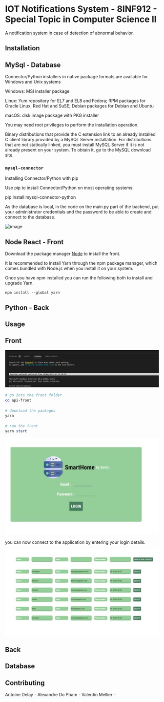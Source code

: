 # IOT Notifications System -  8INF912 - Special Topic in Computer Science II

A notification system in case of detection of abnormal behavior.

## Installation

## MySql - Database

Connector/Python installers in native package formats are available for Windows and Unix systems

Windows: MSI installer package

Linux: Yum repository for EL7 and EL8 and Fedora; RPM packages for Oracle Linux, Red Hat and SuSE; Debian packages for Debian and Ubuntu

macOS: disk image package with PKG installer

You may need root privileges to perform the installation operation.

Binary distributions that provide the C extension link to an already installed C client library provided by a MySQL Server installation. For distributions that are not statically linked, you must install MySQL Server if it is not already present on your system. To obtain it, go to the MySQL download site.

### `mysql-connector`

Installing Connector/Python with pip

Use pip to install Connector/Python on most operating systems:

pip install mysql-connector-python

As the database is local, in the code on the main.py part of the backend, put your administrator credentials and the password to be able to create and connect to the database.

![image](https://user-images.githubusercontent.com/78219632/163748169-19349a02-5ec9-470c-975e-54e02b55d277.png)

## Node React - Front

Download the package manager [Node](https://nodejs.org/en/download/) to install the front.

It is recommended to install Yarn through the npm package manager, which comes bundled with Node.js when you install it on your system.

Once you have npm installed you can run the following both to install and upgrade Yarn.

``` Yarn
npm install --global yarn
```

## Python - Back


## Usage

## Front 

![powershell](/screenshots/Screenshot_3.jpg)

```powershell
# go into the front folder
cd api-front 

# download the packages
yarn

# run the front
yarn start
```
![login](/screenshots/Screenshot_1.jpg)

you can now connect to the application by entering your login details.

![contacts](/screenshots/Screenshot_2.jpg)

## Back 

## Database 

## Contributing
Antoine Delay - 
Alexandre Do Pham - 
Valentin Mellier - 
